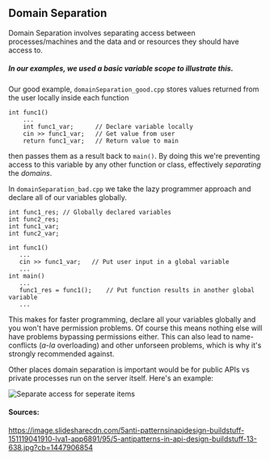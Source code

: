 ## Domain Separation
Domain Separation involves separating access between processes/machines and the data and or resources they should have access to. 
##### In our examples, we used a basic variable scope to illustrate this. 

Our good example, `domainSeparation_good.cpp` stores values returned from the user locally inside each function
```
int func1()
    ...
    int func1_var;      // Declare variable locally
    cin >> func1_var;   // Get value from user
    return func1_var;   // Return value to main
```
 then passes them as a result back to `main()`. By doing this we're preventing access to this variable by any other function or class, effectively *separating* the *domains*.
 
 In `domainSeparation_bad.cpp` we take the lazy programmer approach and declare all of our variables globally. 
 ```
int func1_res; // Globally declared variables
int func2_res;
int func1_var;
int func2_var;

int func1()
    ...
    cin >> func1_var;   // Put user input in a global variable
    ...
int main()
    ...
    func1_res = func1();    // Put function results in another global variable
    ...
 ```
 This makes for faster programming, declare all your variables globally and you won't have permission problems. Of course this means nothing else will have problems bypassing permissions either. This can also lead to name-conflicts (*a-la* overloading) and other unforseen problems, which is why it's strongly recommended against. 
 
 Other places domain separation is important would be for public APIs vs private processes run on the server itself. 
 Here's an example:
 
![Separate access for seperate items](https://github.com/UW-COSC-4010-5010-CYBER-FA-2017/foundational-concepts-in-cybersecurity-jwild1_cbugg/blob/master/1/domainSeparation.jpg)

#### Sources:
https://image.slidesharecdn.com/5anti-patternsinapidesign-buildstuff-151119041910-lva1-app6891/95/5-antipatterns-in-api-design-buildstuff-13-638.jpg?cb=1447906854
